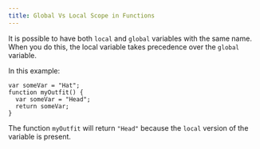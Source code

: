 ```yaml
---
title: Global Vs Local Scope in Functions
---
```

It is possible to have both `local` and `global` variables with the same name. When you do this, the local variable takes precedence over the `global` variable.

In this example:

    var someVar = "Hat";
    function myOutfit() {
      var someVar = "Head";
      return someVar;
    }

The function `myOutfit` will return `"Head"` because the `local` version of the variable is present.